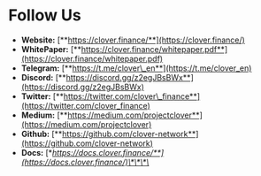 # Follow Us

* **Website:** [**https://clover.finance/**](https://clover.finance/)
* **WhitePaper:** [**https://clover.finance/whitepaper.pdf**](https://clover.finance/whitepaper.pdf)
* **Telegram:** [**https://t.me/clover\_en**](https://t.me/clover_en)
* **Discord:** [**https://discord.gg/z2egJBsBWx**](https://discord.gg/z2egJBsBWx)
* **Twitter:** [**https://twitter.com/clover\_finance**](https://twitter.com/clover_finance)
* **Medium:** [**https://medium.com/projectclover**](https://medium.com/projectclover)
* **Github:** [**https://github.com/clover-network**](https://github.com/clover-network)
* **Docs:** [**https://docs.clover.finance/**](https://docs.clover.finance/)\*\*\*\*

